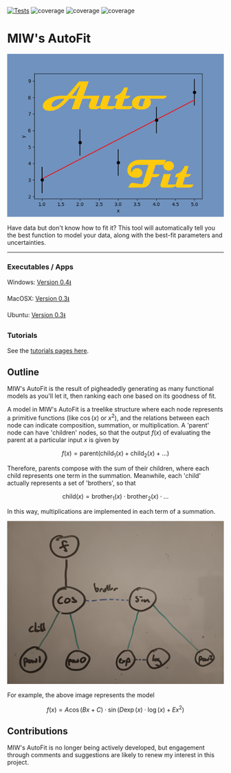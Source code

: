 [![Tests](https://github.com/MattInglisWhalen/MIW_AutoFit/actions/workflows/tests.yml/badge.svg)](https://github.com/MattInglisWhalen/MIW_AutoFit/actions/workflows/tests.yml)
   ![coverage](https://img.shields.io/endpoint?url=https://gist.githubusercontent.com/MattInglisWhalen/4fb351291438ee5d4f772ff9966f06d3/raw/covbadge_windows.json) ![coverage](https://img.shields.io/endpoint?url=https://gist.githubusercontent.com/MattInglisWhalen/4fb351291438ee5d4f772ff9966f06d3/raw/covbadge_macos.json) ![coverage](https://img.shields.io/endpoint?url=https://gist.githubusercontent.com/MattInglisWhalen/4fb351291438ee5d4f772ff9966f06d3/raw/covbadge_ubuntu.json)
# MIW's AutoFit
 
!["MIW's AutoFit splash image"](/autofit/images/splash.png "Splash image")

 Have data but don't know how to fit it? This tool will automatically 
 tell you the best function to model your data, along with the best-fit parameters and uncertainties.

---

### Executables / Apps 

Windows: [Version 0.4⭳](dl.dropboxusercontent.com/scl/fi/slssd91vwe0povac0zryg/MIWs_AutoFit_04_win.zip?rlkey=sxo89urgb44u089x165qmf08f&dl=0)

MacOSX: [Version 0.3⭳](https://ingliswhalen.files.wordpress.com/2023/11/a7ead-miw_autofit_free_03_osx.zip)

Ubuntu: [Version 0.3⭳](https://ingliswhalen.files.wordpress.com/2023/11/5f4e1-miw_autofit_free_03_linux.zip)

### Tutorials

See the [tutorials pages here](https://mattingliswhalen.github.io/MIWs_AutoFit_Tutorial_1/).

## Outline

MIW's AutoFit  is the result of pigheadedly generating as many functional models as you'll let it, 
then ranking each one based on its goodness of fit.

A model in MIW's AutoFit is a treelike structure where each node represents a primitive functions 
(like $\cos(x)$ or $x^2$), and the relations between each node can indicate composition, summation,
or multiplication. A 'parent' node can have 'children' nodes, so that the output $f(x)$ of 
evaluating the parent at a particular input $x$ is given by 

$$f(x) = \mathrm{parent}(\mathrm{child}_1(x)+\mathrm{child}_2(x)+\ldots)$$

Therefore, parents compose with the sum of their children, where each child represents 
one term in the summation.
Meanwhile, each 'child' actually represents a set of 'brothers', so that 

$$\mathrm{child}(x) = \mathrm{brother}_1(x)\cdot\mathrm{brother}_2(x)\cdot\ldots$$

In this way, multiplications are implemented in each term of a summation. 

!["MIW's AutoFit Tree Structure"](/autofit/images/hierarchy.jpg "Hierarchy image")

For example, the above image represents the model

$$f(x) = A\cos(Bx+C) \cdot \sin(D\exp(x)\cdot\log(x)+Ex^2)$$

## Contributions

MIW's AutoFit is no longer being actively developed, but engagement through comments and suggestions are
likely to renew my interest in this project.



